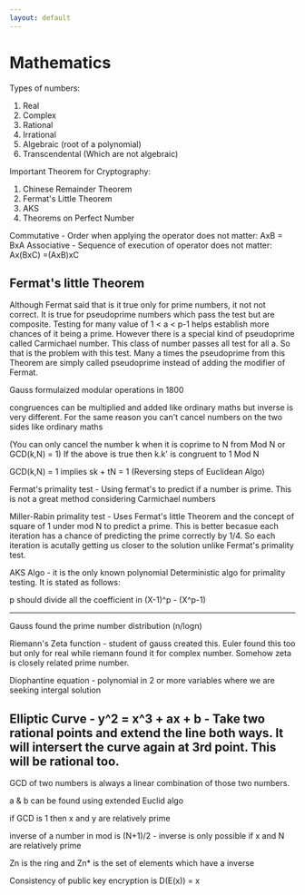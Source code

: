 ```yaml
---
layout: default
---
```

# Mathematics

Types of numbers:

1. Real
2. Complex
3. Rational
4. Irrational
5. Algebraic (root of a polynomial)
6. Transcendental (Which are not algebraic)

Important Theorem for Cryptography:

1. Chinese Remainder Theorem
2. Fermat's Little Theorem
3. AKS
4. Theorems on Perfect Number

Commutative - Order when applying the operator does not matter: AxB = BxA
Associative - Sequence of execution of operator does not matter: Ax(BxC) =(AxB)xC


Fermat's little Theorem
-----------------------
Although Fermat said that is it true only for prime numbers, it not not correct. It is true for pseudoprime numbers which pass the test but are composite.
Testing for many value of 1 < a < p-1 helps establish more chances of it being a prime. However there is a special kind of pseudoprime called Carmichael number. This class of number passes all test for all a. So that is the problem with this test. Many a times the pseudoprime from this Theorem are simply called pseudoprime instead of adding the modifier of Fermat.

Gauss formulaized modular operations in 1800

congruences can be multiplied and added like ordinary maths but inverse is very different. For the same reason you can't cancel numbers on the two sides like ordinary maths

(You can only cancel the number k when it is coprime to N from Mod N or GCD(k,N) = 1)
If the above is true then k.k' is congruent to 1 Mod N

GCD(k,N) = 1 implies sk + tN = 1 (Reversing steps of Euclidean Algo)

Fermat's primality test - Using fermat's to predict if a number is prime. This is not a great method considering Carmichael numbers

Miller-Rabin primality test - Uses Fermat's little Theorem and the concept of square of 1 under mod N to predict a prime. This is better becasue each iteration has a chance of predicting the prime correctly by 1/4. So each iteration is acutally getting us closer to the solution unlike Fermat's primality test.

AKS Algo - it is the only known polynomial Deterministic algo for primality testing. It is stated as follows:

p should divide all the coefficient in  (X-1)^p - (X^p-1)

---
Gauss found the prime number distribution (n/logn)

Riemann's Zeta function - student of gauss created this. Euler found this too but only for real while riemann found it for complex number. Somehow zeta is closely related prime number.

Diophantine equation - polynomial in 2 or more variables where we are seeking intergal solution

Elliptic Curve - y^2 = x^3 + ax + b - Take two rational points and extend the line both ways. It will intersert the curve again at 3rd point. This will be rational too.
---------

GCD of two numbers is always a linear combination of those two numbers.

a & b can be found using extended Euclid algo

if GCD is 1 then x and y are relatively prime

inverse of a number in mod is (N+1)/2 - inverse is only possible if x and N are relatively prime

Zn is the ring and Zn* is the set of elements which have a inverse

Consistency of public key encryption is D(E(x)) = x
